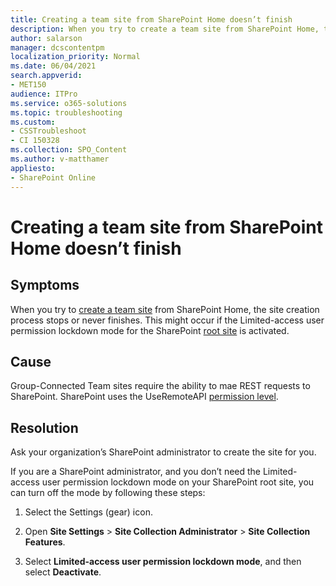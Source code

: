 ```yaml
---
title: Creating a team site from SharePoint Home doesn’t finish
description: When you try to create a team site from SharePoint Home, the site creation process never finishes.
author: salarson
manager: dcscontentpm
localization_priority: Normal
ms.date: 06/04/2021
search.appverid: 
- MET150
audience: ITPro
ms.service: o365-solutions
ms.topic: troubleshooting
ms.custom: 
- CSSTroubleshoot
- CI 150328
ms.collection: SPO_Content
ms.author: v-matthamer
appliesto:
- SharePoint Online
---
```


# Creating a team site from SharePoint Home doesn’t finish

## Symptoms

When you try to [create a team site](/sharepoint/create-site-collection) from SharePoint Home, the site creation process stops or never finishes. This might occur if the Limited-access user permission lockdown mode for the SharePoint [root site](/sharepoint/modern-root-site) is activated.

## Cause

Group-Connected Team sites require the ability to mae REST requests to SharePoint. SharePoint uses the UseRemoteAPI [permission level](/sharepoint/understanding-permission-levels#site-permissions-and-permission-levels).

## Resolution

Ask your organization’s SharePoint administrator to create the site for you.

If you are a SharePoint administrator, and you don’t need the Limited-access user permission lockdown mode on your SharePoint root site, you can turn off the mode by following these steps:

1. Select the Settings (gear) icon.

1. Open **Site Settings** > **Site Collection Administrator** > **Site Collection Features**.

1. Select **Limited-access user permission lockdown mode**, and then select **Deactivate**.
